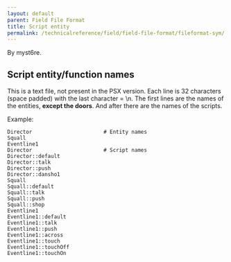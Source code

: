 ```yaml
---
layout: default
parent: Field File Format
title: Script entity
permalink: /technicalreference/field/field-file-format/fileformat-sym/
---
```


By myst6re.

## Script entity/function names

This is a text file, not present in the PSX version. Each line is 32 characters (space padded) with the last character = \\n. The first lines are the names of the entities, **except the doors**. And after there are the names of the scripts.

Example:

    Director                       # Entity names
    Squall                        
    Eventline1                     
    Director                       # Script names
    Director::default              
    Director::talk                 
    Director::push                 
    Director::dansho1              
    Squall                         
    Squall::default                
    Squall::talk                   
    Squall::push                   
    Squall::shop                   
    Eventline1                     
    Eventline1::default            
    Eventline1::talk               
    Eventline1::push               
    Eventline1::across             
    Eventline1::touch              
    Eventline1::touchOff           
    Eventline1::touchOn            
